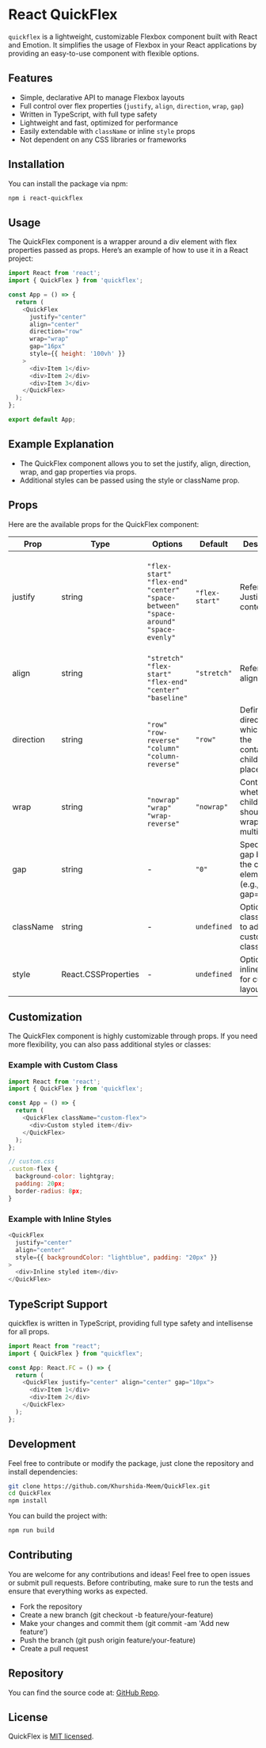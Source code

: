 # React QuickFlex

`quickflex` is a lightweight, customizable Flexbox component built with React and Emotion. It simplifies the usage of Flexbox in your React applications by providing an easy-to-use component with flexible options.

## Features

- Simple, declarative API to manage Flexbox layouts
- Full control over flex properties (`justify`, `align`, `direction`, `wrap`, `gap`)
- Written in TypeScript, with full type safety
- Lightweight and fast, optimized for performance
- Easily extendable with `className` or inline `style` props
- Not dependent on any CSS libraries or frameworks

## Installation

You can install the package via npm:

```bash
npm i react-quickflex
```

## Usage

The QuickFlex component is a wrapper around a div element with flex properties passed as props. Here’s an example of how to use it in a React project:

<!-- prettier-ignore -->
```js
import React from 'react';
import { QuickFlex } from 'quickflex';

const App = () => {
  return (
    <QuickFlex
      justify="center"
      align="center"
      direction="row"
      wrap="wrap"
      gap="16px"
      style={{ height: '100vh' }}
    >
      <div>Item 1</div>
      <div>Item 2</div>
      <div>Item 3</div>
    </QuickFlex>
  );
};

export default App;
```

## Example Explanation

- The QuickFlex component allows you to set the justify, align, direction, wrap, and gap properties via props.
- Additional styles can be passed using the style or className prop.

## Props

Here are the available props for the QuickFlex component:

| Prop      | Type                | Options                                                                                                       | Default        | Description                                                              |
| --------- | ------------------- | ------------------------------------------------------------------------------------------------------------- | -------------- | ------------------------------------------------------------------------ |
| justify   | string              | <br>`"flex-start"`<br>`"flex-end"`<br>`"center"`<br>`"space-between"`<br>`"space-around"`<br>`"space-evenly"` | `"flex-start"` | Refers: Justify-content                                                  |
| align     | string              | <br>`"stretch"`<br>`"flex-start"`<br>`"flex-end"`<br>`"center"`<br>`"baseline"`                               | `"stretch"`    | Refers: align-items                                                      |
| direction | string              | <br>`"row"`<br>`"row-reverse"`<br>`"column"`<br>`"column-reverse"`                                            | `"row"`        | Defines the direction in which <br> the container's children are placed. |
| wrap      | string              | <br>`"nowrap"`<br>`"wrap"`<br>`"wrap-reverse"`                                                                | `"nowrap"`     | Controls whether the children should <br> wrap onto multiple lines.      |
| gap       | string              | -                                                                                                             | `"0"`          | Specifies the gap between the child elements. <br> (e.g., gap="16px").   |
| className | string              | -                                                                                                             | `undefined`    | Optional class name to add custom classes.                               |
| style     | React.CSSProperties | -                                                                                                             | `undefined`    | Optional inline styles for custom layout                                 |

## Customization

The QuickFlex component is highly customizable through props. If you need more flexibility, you can also pass additional styles or classes:

### Example with Custom Class

```js
import React from 'react';
import { QuickFlex } from 'quickflex';

const App = () => {
  return (
    <QuickFlex className="custom-flex">
      <div>Custom styled item</div>
    </QuickFlex>
  );
};

// custom.css
.custom-flex {
  background-color: lightgray;
  padding: 20px;
  border-radius: 8px;
}
```

### Example with Inline Styles

```js
<QuickFlex
  justify="center"
  align="center"
  style={{ backgroundColor: "lightblue", padding: "20px" }}
>
  <div>Inline styled item</div>
</QuickFlex>
```

## TypeScript Support

quickflex is written in TypeScript, providing full type safety and intellisense for all props.

```js
import React from "react";
import { QuickFlex } from "quickflex";

const App: React.FC = () => {
  return (
    <QuickFlex justify="center" align="center" gap="10px">
      <div>Item 1</div>
      <div>Item 2</div>
    </QuickFlex>
  );
};
```

## Development

Feel free to contribute or modify the package, just clone the repository and install dependencies:

```bash
git clone https://github.com/Khurshida-Meem/QuickFlex.git
cd QuickFlex
npm install
```

You can build the project with:

```bash
npm run build
```

## Contributing

You are welcome for any contributions and ideas! Feel free to open issues or submit pull requests. Before contributing, make sure to run the tests and ensure that everything works as expected.

- Fork the repository
- Create a new branch (git checkout -b feature/your-feature)
- Make your changes and commit them (git commit -am 'Add new feature')
- Push the branch (git push origin feature/your-feature)
- Create a pull request

## Repository

You can find the source code at: [GitHub Repo](https://github.com/Khurshida-Meem/QuickFlex).

## License

QuickFlex is [MIT licensed](./LICENSE.md).
